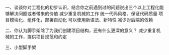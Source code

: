 一、谈谈你对工程化的初步认识，结合你之前遇到过的问题说出三个以上工程化能够解决问题或者带来的价值
减少重复机械的工作
统一代码风格、保证代码质量
项目模块化、组件化，部署自动化
可以使用新语法、新特性
减少对后端的依赖

二、你认为脚手架除了为我们创建项目结构，还有什么更深的意义？
减少重复机械的工作，提供项目规范和约定

三、小型脚手架
